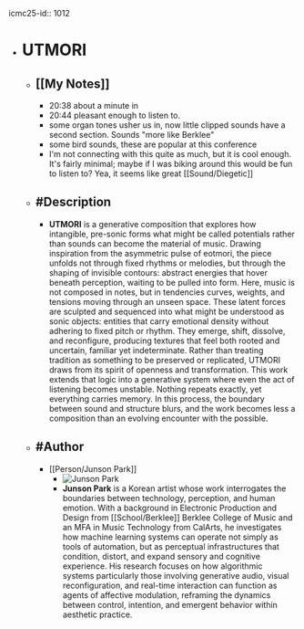 icmc25-id:: 1012

- # UTMORI
	- ## [[My Notes]]
		- 20:38 about a minute in
		- 20:44 pleasant enough to listen to.
		- some organ tones usher us in, now little clipped sounds have a second section. Sounds "more like Berklee"
		- some bird sounds, these are popular at this conference
		- I'm not connecting with this quite as much, but it is cool enough. It's fairly minimal; maybe if I was biking around this would be fun to listen to? Yea, it seems like great [[Sound/Diegetic]]
	- ## #Description
		- **UTMORI** is a generative composition that explores how intangible, pre-sonic forms what might be called potentials rather than sounds can become the material of music. Drawing inspiration from the asymmetric pulse of eotmori, the piece unfolds not through fixed rhythms or melodies, but through the shaping of invisible contours: abstract energies that hover beneath perception, waiting to be pulled into form. Here, music is not composed in notes, but in tendencies curves, weights, and tensions moving through an unseen space. These latent forces are sculpted and sequenced into what might be understood as sonic objects: entities that carry emotional density without adhering to fixed pitch or rhythm. They emerge, shift, dissolve, and reconfigure, producing textures that feel both rooted and uncertain, familiar yet indeterminate. Rather than treating tradition as something to be preserved or replicated, UTMORI draws from its spirit of openness and transformation. This work extends that logic into a generative system where even the act of listening becomes unstable. Nothing repeats exactly, yet everything carries memory. In this process, the boundary between sound and structure blurs, and the work becomes less a composition than an evolving encounter with the possible.
	- ## #Author
		- [[Person/Junson Park]]
			- ![Junson Park](https://icmc2025.sites.northeastern.edu/files/2025/06/1012-Juson-Park-01-221x300.jpg)
			- **Junson Park** is a Korean artist whose work interrogates the boundaries between technology, perception, and human emotion. With a background in Electronic Production and Design from [[School/Berklee]] Berklee College of Music and an MFA in Music Technology from CalArts, he investigates how machine learning systems can operate not simply as tools of automation, but as perceptual infrastructures that condition, distort, and expand sensory and cognitive experience. His research focuses on how algorithmic systems particularly those involving generative audio, visual reconfiguration, and real-time interaction can function as agents of affective modulation, reframing the dynamics between control, intention, and emergent behavior within aesthetic practice.